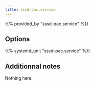 ```yaml
---
title: sssd-pac.service
---
```


{{% provided_by "sssd-pac.service" %}}

## Options

{{% systemd_unit "sssd-pac.service" %}}

## Additionnal notes

Nothing here.